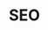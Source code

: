 ---
title: "SEO"
draft: false
# meta description
description : "this is meta description"

layout: "redirect"
---